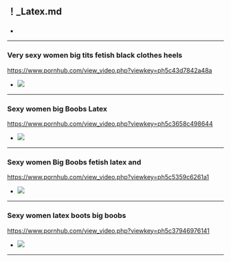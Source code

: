 ## ！_Latex.md
### 

- ![]()
---
### Very sexy women big tits fetish black clothes heels
https://www.pornhub.com/view_video.php?viewkey=ph5c43d7842a48a
- ![](https://ci.phncdn.com/videos/201901/09/200960251/original/(m=ecuKGgaaaa)(mh=m5Hi4grt2v7yl-Yz)10.jpg)
---
### Sexy women big Boobs Latex
https://www.pornhub.com/view_video.php?viewkey=ph5c3658c498644
- ![](https://ci.phncdn.com/videos/201901/09/200960251/original/(m=ecuKGgaaaa)(mh=m5Hi4grt2v7yl-Yz)10.jpg)
---
### Sexy women Big Boobs fetish latex and 
https://www.pornhub.com/view_video.php?viewkey=ph5c5359c6261a1
- ![](https://ci.phncdn.com/videos/201901/31/205007921/original/(m=ecuKGgaaaa)(mh=xNE-iC1e9vwnuS59)4.jpg)
---
### Sexy women latex boots big boobs
https://www.pornhub.com/view_video.php?viewkey=ph5c37946976141
- ![](https://ci.phncdn.com/videos/201901/10/201114491/original/(m=ecuKGgaaaa)(mh=Kn8g9Ec6TorpHbax)9.jpg)
---
